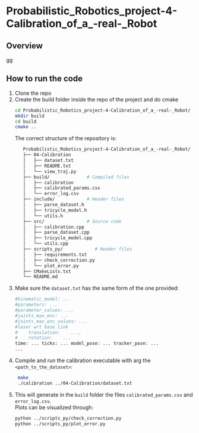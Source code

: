 # Probabilistic_Robotics_project-4-Calibration_of_a_-real-_Robot


## Overview

gg




## How to run the code
1. Clone the repo
2. Create the build folder inside the repo of the project and do cmake
   ```bash
   cd Probabilistic_Robotics_project-4-Calibration_of_a_-real-_Robot/
   mkdir build
   cd build
   cmake ..
   ```
   The correct structure of the repository is:
   ```bash
      Probabilistic_Robotics_project-4-Calibration_of_a_-real-_Robot/
      ├── 04-Calibration
      │   ├── dataset.txt
      │   ├── README.txt
      │   └── view_traj.py
      ├── build/              # Compiled files
      │   ├── calibration
      │   ├── calibrated_params.csv
      │   └── error_log.csv
      ├── include/            # Header files
      │   ├── parse_dataset.h
      │   ├── tricycle_model.h
      │   └── utils.h
      ├── src/                # Source code
      │   ├── calibration.cpp
      │   ├── parse_dataset.cpp
      │   ├── tricycle_model.cpp
      │   └── utils.cpp
      ├── scripts_py/            # Header files
      │   ├── requirements.txt
      │   ├── check_correction.py
      │   └── plot_error.py
      ├── CMakeLists.txt      
      └── README.md        
   ```
3. Make sure the `dataset.txt` has the same form of the one provided:
   ```bash
   #kinematic_model: ...
   #parameters: ...
   #parameter_values: ... 
   #joints_max_enc: ...
   #joints_max_enc_values: ... 
   #laser wrt base_link 
   #	translation:	...,
   #	rotation:	 ...
   time: ... ticks: ... model_pose: ... tracker_pose: ...
   ...
   ```
4. Compile and run the calibration executable with arg the `<path_to_the_dataset>`:
   ```bash
    make
    ./calibration ../04-Calibration/dataset.txt
   ```
5. This will generate in the `build` folder the files `calibrated_params.csv` and `error_log.csv`.  
   Plots can be visualized through:
   ```bash
   python ../scripts_py/check_correction.py
   python ../scripts_py/plot_error.py
   ```
